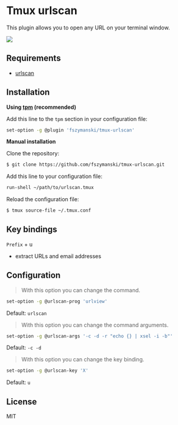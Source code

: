 # Tmux urlscan

This plugin allows you to open any URL on your terminal window.

![](https://user-images.githubusercontent.com/25827968/43193477-686ef540-9000-11e8-9287-f73d6dc03658.png)

## Requirements

- [urlscan](https://github.com/firecat53/urlscan)

## Installation

**Using [tpm](https://github.com/tmux-plugins/tpm) (recommended)**

Add this line to the `tpm` section in your configuration file:

```sh
set-option -g @plugin 'fszymanski/tmux-urlscan'
```

**Manual installation**

Clone the repository:

```sh
$ git clone https://github.com/fszymanski/tmux-urlscan.git
```

Add this line to your configuration file:

```sh
run-shell ~/path/to/urlscan.tmux
```

Reload the configuration file:

```sh
$ tmux source-file ~/.tmux.conf
```

## Key bindings

`Prefix` + <kbd>u</kbd>
- extract URLs and email addresses

## Configuration

> With this option you can change the command.
```sh
set-option -g @urlscan-prog 'urlview'
```
Default: `urlscan`

> With this option you can change the command arguments.
```sh
set-option -g @urlscan-args '-c -d -r "echo {} | xsel -i -b"'
```
Default: `-c -d`

> With this option you can change the key binding.
```sh
set-option -g @urlscan-key 'X'
```
Default: `u`

## License

MIT
